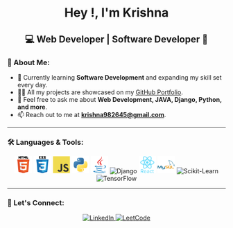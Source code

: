 <h1 align="center">Hey !, I'm Krishna</h1>
<h2 align="center">💻 Web Developer | Software Developer 🚀</h2>

### 🌟 About Me:
- 🌱 Currently learning **Software Development** and expanding my skill set every day.
- 👨‍💻 All my projects are showcased on my [GitHub Portfolio](https://github.com/krishna982645).
- 💬 Feel free to ask me about **Web Development, JAVA, Django, Python, and more**.
- 📫 Reach out to me at **krishna982645@gmail.com**.

---

### 🛠️ Languages & Tools:
<div align="center">
  <img src="https://raw.githubusercontent.com/devicons/devicon/master/icons/html5/html5-original-wordmark.svg" alt="HTML5" width="40" height="40"/> 
  <img src="https://raw.githubusercontent.com/devicons/devicon/master/icons/css3/css3-original-wordmark.svg" alt="CSS3" width="40" height="40"/> 
  <img src="https://raw.githubusercontent.com/devicons/devicon/master/icons/javascript/javascript-original.svg" alt="JavaScript" width="40" height="40"/> 
  <img src="https://raw.githubusercontent.com/devicons/devicon/master/icons/python/python-original.svg" alt="Python" width="40" height="40"/> 
  <img src="https://raw.githubusercontent.com/devicons/devicon/master/icons/java/java-original.svg" alt="Java" width="40" height="40"/> 
  <img src="https://cdn.worldvectorlogo.com/logos/django.svg" alt="Django" width="40" height="40"/> 
  <img src="https://raw.githubusercontent.com/devicons/devicon/master/icons/react/react-original-wordmark.svg" alt="React" width="40" height="40"/> 
  <img src="https://raw.githubusercontent.com/devicons/devicon/master/icons/mysql/mysql-original-wordmark.svg" alt="MySQL" width="40" height="40"/> 
  <img src="https://upload.wikimedia.org/wikipedia/commons/0/05/Scikit_learn_logo_small.svg" alt="Scikit-Learn" width="40" height="40"/> 
  <img src="https://www.vectorlogo.zone/logos/tensorflow/tensorflow-icon.svg" alt="TensorFlow" width="40" height="40"/>
</div>

---

### 🤝 Let's Connect:
<div align="center">
  <a href="https://www.linkedin.com/in/krishna-sen-a857a0342/" target="_blank">
    <img src="https://raw.githubusercontent.com/rahuldkjain/github-profile-readme-generator/master/src/images/icons/Social/linked-in-alt.svg" alt="LinkedIn" height="30" width="40"/>
  </a>
  <a href="https://leetcode.com/u/krishna982645/" target="_blank">
    <img src="https://raw.githubusercontent.com/rahuldkjain/github-profile-readme-generator/master/src/images/icons/Social/leet-code.svg" alt="LeetCode" height="30" width="40"/>
  </a>
</div>

